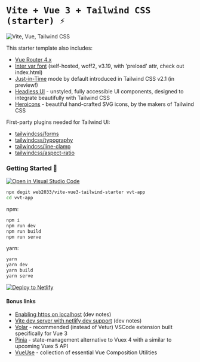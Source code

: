 # `Vite + Vue 3 + Tailwind CSS (starter) ⚡`

![Vite, Vue, Tailwind CSS](https://user-images.githubusercontent.com/11320080/111277027-a9384c00-8640-11eb-8323-21889bd7c609.png)

This starter template also includes:

- [Vue Router 4.x](https://github.com/vuejs/vue-router-next)
- [Inter var font](https://github.com/rsms/inter) (self-hosted, woff2, v3.19, with 'preload' attr, check out index.html)
- [Just-in-Time](https://tailwindcss.com/docs/just-in-time-mode) mode by default introduced in Tailwind CSS v2.1 (in preview!)
- [Headless UI](https://headlessui.dev/vue/menu) - unstyled, fully accessible UI components, designed to integrate beautifully with Tailwind CSS
- [Heroicons](https://github.com/tailwindlabs/heroicons#vue) - beautiful hand-crafted SVG icons,
by the makers of Tailwind CSS

First-party plugins needed for Tailwind UI:

- [tailwindcss/forms](https://github.com/tailwindlabs/tailwindcss-forms)
- [tailwindcss/typography](https://github.com/tailwindlabs/tailwindcss-typography)
- [tailwindcss/line-clamp](https://github.com/tailwindlabs/tailwindcss-line-clamp)
- [tailwindcss/aspect-ratio](https://github.com/tailwindlabs/tailwindcss-aspect-ratio)

### Getting Started 🚀

[![Open in Visual Studio Code](https://open.vscode.dev/badges/open-in-vscode.svg)](https://open.vscode.dev/web2033/vite-vue3-tailwind-starter)

```sh
npx degit web2033/vite-vue3-tailwind-starter vvt-app
cd vvt-app
```

npm:
```sh
npm i
npm run dev
npm run build
npm run serve
```

yarn:
```sh
yarn
yarn dev
yarn build
yarn serve
```

[![Deploy to Netlify](https://www.netlify.com/img/deploy/button.svg)](https://app.netlify.com/start/deploy?repository=https://github.com/web2033/vite-vue3-tailwind-starter)

#### Bonus links
- [Enabling https on localhost](https://github.com/web2033/vite-vue3-tailwind-starter/discussions/112) (dev notes)
- [Vite dev server with netlify dev support](https://github.com/web2033/vite-vue3-tailwind-starter/discussions/113) (dev notes)
- [Volar](https://marketplace.visualstudio.com/items?itemName=johnsoncodehk.volar) - recommended (instead of Vetur) VSCode extension built specifically for Vue 3
- [Pinia](https://pinia.esm.dev/introduction.html) - state-management alternative to Vuex 4 with a similar to upcoming Vuex 5 API
- [VueUse](https://vueuse.org/functions.html) - collection of essential Vue Composition Utilities